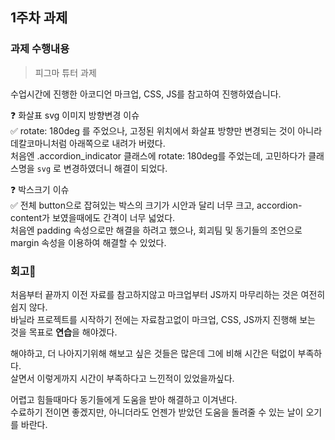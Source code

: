 ## 1주차 과제

### 과제 수행내용
> 피그마 튜터 과제 <br />

수업시간에 진행한 아코디언 마크업, CSS, JS를 참고하여 진행하였습니다. <br />

❓ 화살표 svg 이미지 방향변경 이슈 <br />
✅ rotate: 180deg 를 주었으나, 고정된 위치에서 화살표 방향만 변경되는 것이 아니라 데칼코마니처럼 아래쪽으로 내려가 버렸다. <br />
처음엔 .accordion_indicator 클래스에 rotate: 180deg를 주었는데, 고민하다가 클래스명을 `svg` 로 변경하였더니 해결이 되었다. <br />

❓ 박스크기 이슈 <br />
✅ 전체 button으로 잡혀있는 박스의 크기가 시안과 달리 너무 크고, accordion-content가 보였을때에도 간격이 너무 넓었다. <br />
처음엔 padding 속성으로만 해결을 하려고 했으나, 회괴팀 및 동기들의 조언으로 margin 속성을 이용하여 해결할 수 있었다.  <br />


### 회고📝
처음부터 끝까지 이전 자료를 참고하지않고 마크업부터 JS까지 마무리하는 것은 여전히 쉽지 않다.<br />
바닐라 프로젝트를 시작하기 전에는 자료참고없이 마크업, CSS, JS까지 진행해 보는 것을 목표로 **연습**을 해야겠다.<br />

해야하고, 더 나아지기위해 해보고 싶은 것들은 많은데 그에 비해 시간은 턱없이 부족하다.<br />
살면서 이렇게까지 시간이 부족하다고 느낀적이 있었을까싶다.<br />

어렵고 힘들때마다 동기들에게 도움을 받아 해결하고 이겨낸다.<br />
수료하기 전이면 좋겠지만, 아니더라도 언젠가 받았던 도움을 돌려줄 수 있는 날이 오기를 바란다.<br />
